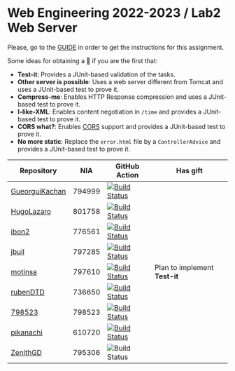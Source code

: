 # Web Engineering 2022-2023 / Lab2 Web Server

Please, go to the [GUIDE](docs/GUIDE.md) in order to get the instructions for this assignment.

Some ideas for obtaining a :gift: if you are the first that:

- **Test-it**: Provides a JUnit-based validation of the tasks.
- **Other server is possible**: Uses a web server different from Tomcat and uses a JUnit-based test to prove it.
- **Compress-me**: Enables HTTP Response compression and uses a JUnit-based test to prove it.
- **I-like-XML**: Enables content negotiation in `/time` and provides a JUnit-based test to prove it.
- **CORS what?**: Enables [CORS](https://developer.mozilla.org/es/docs/Web/HTTP/CORS) support and provides a JUnit-based test to prove it.
- **No more static**: Replace the `error.html` file by a `ControllerAdvice` and provides a JUnit-based test to prove it.

Repository | NIA    | GitHub Action | Has gift
----------|--------|---------------|-----
[GueorguiKachan](https://github.com/GueorguiKachan/lab2-web-server/tree/work) |794999 | [![Build Status](https://github.com/GueorguiKachan/lab2-web-server/actions/workflows/CI.yml/badge.svg?branch=work&event=push)](https://github.com/GueorguiKachan/lab2-web-server/actions/workflows/CI.yml) | 
[HugoLazaro](https://github.com/HugoLazaro/lab2-web-server/tree/work) | 801758 | [![Build Status](https://github.com/HugoLazaro/lab2-web-server/actions/workflows/CI.yml/badge.svg?branch=work&event=push)](https://github.com/HugoLazaro/lab2-web-server/actions/workflows/CI.yml) |
[ibon2](https://github.com/Ibon2/lab2-web-server/tree/work) | 776561 | [![Build Status](https://github.com/Ibon2/lab2-web-server/actions/workflows/CI.yml/badge.svg?branch=work&event=push)](https://github.com/Ibon2/lab2-web-server/actions/workflows/CI.yml) |
[jbuil](https://github.com/jbuil/lab2-web-server/tree/work) | 797285 | [![Build Status](https://github.com/jbuil/lab2-web-server/actions/workflows/CI.yml/badge.svg?branch=work&event=push)](https://github.com/jbuil/lab2-web-server/actions/workflows/CI.yml) |
[motinsa](https://github.com/motinsa/lab2-web-server/tree/work) | 797610 | [![Build Status](https://github.com/motinsa/lab2-web-server/actions/workflows/CI.yml/badge.svg?branch=work&event=push)](https://github.com/motinsa/lab2-web-server/actions/workflows/CI.yml) | Plan to implement **Test-it** |
[rubenDTD](https://github.com/rubenDTD/lab2-web-server/tree/work) | 736650 | [![Build Status](https://github.com/rubenDTD/lab2-web-server/actions/workflows/CI.yml/badge.svg?branch=work&event=push)](https://github.com/rubenDTD/lab2-web-server/actions/workflows/CI.yml)
[798523](https://github.com/798523/lab2-web-server/tree/work) | 798523 | [![Build Status](https://github.com/798523/lab2-web-server/actions/workflows/CI.yml/badge.svg?branch=work&event=push)](https://github.com/798523/lab2-web-server/actions/workflows/CI.yml) |
[pikanachi](https://github.com/pikanachi/lab2-web-server/tree/work) | 610720 | [![Build Status](https://github.com/pikanachi/lab2-web-server/actions/workflows/CI.yml/badge.svg?branch=work&event=push)](https://github.com/pikanachi/lab2-web-server/actions/workflows/CI.yml)
[ZenithGD](https://github.com/ZenithGD/lab2-web-server/tree/work) | 795306 | ![Build Status](https://github.com/ZenithGD/lab2-web-server/actions/workflows/CI.yml/badge.svg?branch=work&event=push)
